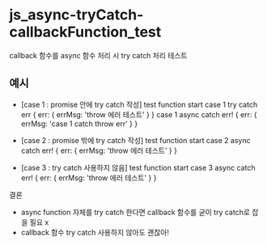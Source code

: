# js_async-tryCatch-callbackFunction_test
callback 함수를 async 함수 처리 시 try catch 처리 테스트

## 예시
- [case 1 : promise 안에 try catch 작성]
test function start
case 1 try catch err { err: { errMsg: 'throw 에러 테스트' } }
case 1 async catch err! { err: { errMsg: 'case 1 catch throw err' } } 

- [case 2 : promise 밖에 try catch 작성]
test function start
case 2 async catch err! { err: { errMsg: 'throw 에러 테스트' } } 

- [case 3 : try catch 사용하지 않음]
test function start
case 3 async catch err! { err: { errMsg: 'throw 에러 테스트' } } 

결론
  - async function 자체를 try catch 한다면 callback 함수를 굳이 try catch로 잡을 필요 x
  - callback 함수 try catch 사용하지 않아도 괜찮아!
